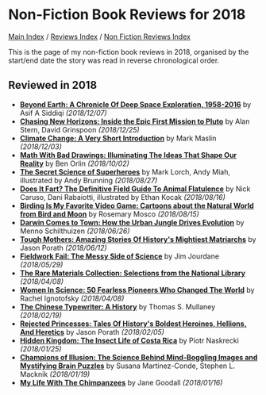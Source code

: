 # Non-Fiction Book Reviews for 2018

[Main Index](../../../README.md) / [Reviews Index](../../README.md) / [Non Fiction Reviews Index](../README.md)

This is the page of my non-fiction book reviews in 2018, organised by the start/end date the story was read in reverse chronological order.

## Reviewed in 2018
- [**Beyond Earth: A Chronicle Of Deep Space Exploration, 1958-2016**](20181207-BeyondEarth.md) by Asif A Siddiqi *(2018/12/07)*
- [**Chasing New Horizons: Inside the Epic First Mission to Pluto**](20181225-ChasingNewHorizons.md) by Alan Stern, David Grinspoon *(2018/12/25)*
- [**Climate Change: A Very Short Introduction**](20181203-ClimateChangeVeryShortIntroduction.md) by Mark Maslin *(2018/12/03)*
- [**Math With Bad Drawings: Illuminating The Ideas That Shape Our Reality**](20181002-MathBadDrawings.md) by Ben Orlin *(2018/10/02)*
- [**The Secret Science of Superheroes**](20180827-SecretScienceSuperheroes.md) by Mark Lorch, Andy Miah, illustrated by Andy Brunning *(2018/08/27)*
- [**Does It Fart? The Definitive Field Guide To Animal Flatulence**](20180816-DoesItFart.md) by Nick Caruso, Dani Rabaiotti, illustrated by Ethan Kocak *(2018/08/16)*
- [**Birding Is My Favorite Video Game: Cartoons about the Natural World from Bird and Moon**](20180815-BirdingFavouriteVideoGame.md) by Rosemary Mosco *(2018/08/15)*
- [**Darwin Comes to Town: How the Urban Jungle Drives Evolution**](20180626-DarwinComesToTown.md) by Menno Schilthuizen *(2018/06/26)*
- [**Tough Mothers: Amazing Stories Of History's Mightiest Matriarchs**](20180612-ToughMothers.md) by Jason Porath *(2018/06/12)*
- [**Fieldwork Fail: The Messy Side of Science**](20180529-FieldworkFail.md) by Jim Jourdane *(2018/05/29)*
- [**The Rare Materials Collection: Selections from the National Library**](20180408-RareMaterialsCollection.md) *(2018/04/08)*
- [**Women In Science: 50 Fearless Pioneers Who Changed The World**](20180408-RareMaterialsCollection.md) by Rachel Ignotofsky *(2018/04/08)*
- [**The Chinese Typewriter: A History**](20180219-ChineseTypewriter.md) by Thomas S. Mullaney *(2018/02/19)*
- [**Rejected Princesses: Tales Of History's Boldest Heroines, Hellions, And Heretics**](20180205-RejectedPrincesses.md) by Jason Porath *(2018/02/05)*
- [**Hidden Kingdom: The Insect Life of Costa Rica**](20180125-HiddenKingdom.md) by Piotr Naskrecki *(2018/01/25)*
- [**Champions of Illusion: The Science Behind Mind-Boggling Images and Mystifying Brain Puzzles**](20180119-ChampionsOfIllusion.md) by Susana Martinez-Conde, Stephen L. Macknik *(2018/01/19)*
- [**My Life With The Chimpanzees**](20180116-LifeChimpanzees.md) by Jane Goodall *(2018/01/16)*
